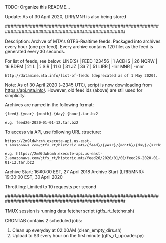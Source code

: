 TODO: Organize this README...

Update: As of 30 April 2020, LIRR/MNR is also being stored

####################################################################################################

Description: Archive of MTA's GTFS-Realtime feeds. Packaged into archives every hour (one per feed).
Every archive contains 120 files as the feed is generated every 30 seconds.

For list of feeds, see below:
    LINE(S) | FEED
    123456  | 1
    ACEHS   | 26
    NQRW    | 16
    BDFM    | 21
    L       | 2
    SIR     | 11
    G       | 31 
    JZ      | 36
    7       | 51
    LIRR    | -lirr
    MNR     | -mnr

    http://datamine.mta.info/list-of-feeds (deprecated as of 1 May 2020).
    
Note: As of 30 April 2020 (~2345 UTC), script is now downloading from https://api.mta.info/. However, old feed
ids (above) are still used for simplicity.


Archives are named in the following format:

    {feed}-{year}-{month}-{day}-{hour}.tar.bz2

    e.g. feed26-2020-01-01-12.tar.bz2

To access via API, use following URL structure:

    https://2m9ldwhcmh.execute-api.us-east-2.amazonaws.com/gtfs_rt/historic.mta/{feed}/{year}/{month}/{day}/{archive}

    e.g. https://2m9ldwhcmh.execute-api.us-east-2.amazonaws.com/gtfs_rt/historic.mta/feed26/2020/01/01/feed26-2020-01-01-12.tar.bz2


Archive Start: 16:00:00 EST, 27 April 2018
Archive Start (LIRR/MNR): 19:30:00 EST, 30 April 2020

Throttling: Limited to 10 requests per second

####################################################################################################

TMUX session is running data fetcher script (gtfs_rt_fetcher.sh)

CRONTAB contains 2 scheduled jobs:
1. Clean up everyday at 02:00AM (clean_empty_dirs.sh)
2. Upload to S3 every hour on the first minute (gtfs_rt_uploader.py)
